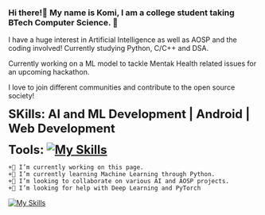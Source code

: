 ### Hi there!👋 My name is Komi, I am a college student taking BTech Computer Science. 🏫

I have a huge interest in Artificial Intelligence as well as AOSP and the coding involved! Currently studying Python, C/C++ and DSA.

Currently working on a ML model to tackle Mentak Health related issues for an upcoming hackathon.

I love to join different communities and contribute to the open source society!

<span style="font-size: 24px; font-weight: bold;">SKills: 
AI and ML Development | Android | Web Development 

<span style="font-size: 24px; font-weight: bold;">Tools: 
[![My Skills](https://skillicons.dev/icons?i=py,c,cpp,html,css)](https://skillicons.dev)

    +🔭 I’m currently working on this page.
    +🌱 I’m currently learning Machine Learning through Python.
    +👯 I’m looking to collaborate on various AI and AOSP projects.
    +🤔 I’m looking for help with Deep Learning and PyTorch
[![My Skills](https://skillicons.dev/icons?i=linkedin,github,instagram,twitter)](https://skillicons.dev)
   <!-- +📫 How to reach me: -->
<!--
**uv547756/uv547756** is a ✨ _special_ ✨ repository because its `README.md` (this file) appears on your GitHub profile.

Here are some ideas to get you started:

- 🔭 I’m currently working on ...
- 🌱 I’m currently learning ...
- 👯 I’m looking to collaborate on ...
- 🤔 I’m looking for help with ...
- 💬 Ask me about ...
- 📫 How to reach me: ...
- 😄 Pronouns: ...
- ⚡ Fun fact: ...
-->
